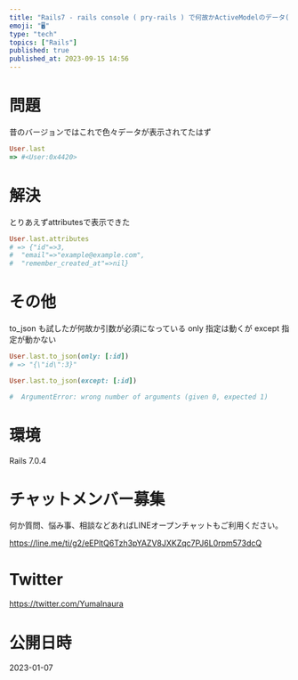 ```yaml
---
title: "Rails7 - rails console ( pry-rails ) で何故かActiveModelのデータ(インスタンス情報)が表示さ"
emoji: "🖥"
type: "tech"
topics: ["Rails"]
published: true
published_at: 2023-09-15 14:56
---
```


# 問題

昔のバージョンではこれで色々データが表示されてたはず

```rb
User.last
=> #<User:0x4420>
```

# 解決

とりあえずattributesで表示できた

```rb
User.last.attributes
# => {"id"=>3,
#  "email"=>"example@example.com",
#  "remember_created_at"=>nil}
```

# その他

to_json も試したが何故か引数が必須になっている
only 指定は動くが except 指定が動かない

```rb
User.last.to_json(only: [:id])
# => "{\"id\":3}"
```


```rb
User.last.to_json(except: [:id])

#  ArgumentError: wrong number of arguments (given 0, expected 1)
```

# 環境


Rails 7.0.4


# チャットメンバー募集


何か質問、悩み事、相談などあればLINEオープンチャットもご利用ください。

https://line.me/ti/g2/eEPltQ6Tzh3pYAZV8JXKZqc7PJ6L0rpm573dcQ


# Twitter

https://twitter.com/YumaInaura


# 公開日時

2023-01-07
